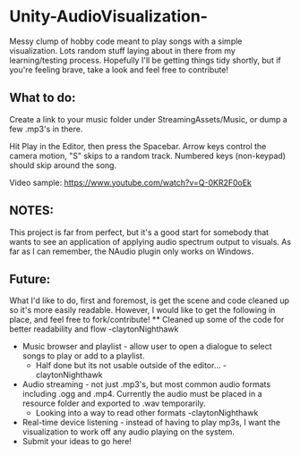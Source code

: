 # Unity-AudioVisualization-
Messy clump of hobby code meant to play songs with a simple visualization. Lots random stuff laying about in there from my learning/testing process.
Hopefully I'll be getting things tidy shortly, but if you're feeling brave, take a look and feel free to contribute!


## What to do:

Create a link to your music folder under StreamingAssets/Music, or dump a few .mp3's in there.

Hit Play in the Editor, then press the Spacebar. Arrow keys control the camera motion, "S" skips to a random track. Numbered keys (non-keypad) should skip around the song.

Video sample: https://www.youtube.com/watch?v=Q-0KR2F0oEk

## NOTES:

This project is far from perfect, but it's a good start for somebody that wants to see an application of applying audio spectrum output to visuals. As far as I can remember, the NAudio plugin only works on Windows.

## Future:

What I'd like to do, first and foremost, is get the scene and code cleaned up so it's more easily readable. However, I would like to get the following in place, and feel free to fork/contribute!
   ** Cleaned up some of the code for better readability and flow -claytonNighthawk
* Music browser and playlist - allow user to open a dialogue to select songs to play or add to a playlist. 
    * Half done but its not usable outside of the editor... -claytonNighthawk 
* Audio streaming - not just .mp3's, but most common audio formats including .ogg and .mp4. Currently the audio must be placed in a resource folder and exported to .wav temporarily.
    * Looking into a way to read other formats -claytonNighthawk 
* Real-time device listening - instead of having to play mp3s, I want the visualization to work off any audio playing on the system.
* Submit your ideas to go here!
